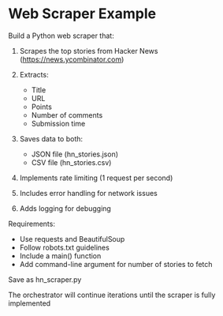 # Web Scraper Example

Build a Python web scraper that:

1. Scrapes the top stories from Hacker News (https://news.ycombinator.com)
2. Extracts:
   - Title
   - URL
   - Points
   - Number of comments
   - Submission time

3. Saves data to both:
   - JSON file (hn_stories.json)
   - CSV file (hn_stories.csv)

4. Implements rate limiting (1 request per second)
5. Includes error handling for network issues
6. Adds logging for debugging

Requirements:
- Use requests and BeautifulSoup
- Follow robots.txt guidelines
- Include a main() function
- Add command-line argument for number of stories to fetch

Save as hn_scraper.py

The orchestrator will continue iterations until the scraper is fully implemented